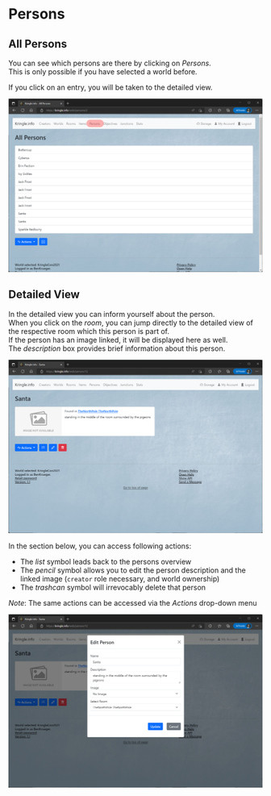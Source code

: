 # Persons

## All Persons

You can see which persons are there by clicking on *Persons*.  
This is only possible if you have selected a world before.   

If you click on an entry, you will be taken to the detailed view.  

![All Persons](./img/persons_all.png)

## Detailed View

In the detailed view you can inform yourself about the person.  
When you click on the *room*, you can jump directly to the detailed view of the respective room which this person is part of.  
If the person has an image linked, it will be displayed here as well.  
The *description* box provides brief information about this person.  

![Person Detail 1](./img/persons_detail.png)

In the section below, you can access following actions:

* The *list* symbol leads back to the persons overview
* The *pencil* symbol allows you to edit the person description and the linked image (`creator` role necessary, and world ownership)
* The *trashcan* symbol will irrevocably delete that person

*Note*: The same actions can be accessed via the *Actions* drop-down menu

![Person Detail 2](./img/persons_detail2.png)
